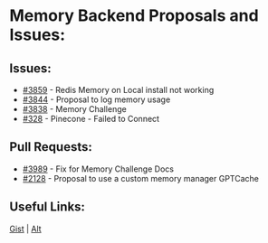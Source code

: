 [gist]:https://gist.github.com/anonhostpi/97d4bb3e9535c92b8173fae704b76264#file-_topics-0006-memory-md
[source]:https://github.com/anonhostpi/AUTOGPT.TRACKERS/blob/main/TOPICS/0006.MEMORY/MEMORY.md
# Memory Backend Proposals and Issues:
## Issues:
- [#3859][3859] - Redis Memory on Local install not working
- [#3844][3844] - Proposal to log memory usage
- [#3838][3838] - Memory Challenge
- [#328][328] - Pinecone - Failed to Connect

## Pull Requests:
- [#3989][3989] - Fix for Memory Challenge Docs
- [#2128][2128] - Proposal to use a custom memory manager GPTCache

## Useful Links:
[Gist][gist] | [Alt][source]

[328]:https://github.com/Significant-Gravitas/Auto-GPT/issues/328
[2128]:https://github.com/Significant-Gravitas/Auto-GPT/pull/2128
[3838]:https://github.com/Significant-Gravitas/Auto-GPT/issues/3838
[3844]:https://github.com/Significant-Gravitas/Auto-GPT/issues/3844
[3859]:https://github.com/Significant-Gravitas/Auto-GPT/issues/3859
[3989]:https://github.com/Significant-Gravitas/Auto-GPT/pull/3989